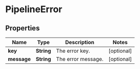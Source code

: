 # PipelineError

## Properties
Name | Type | Description | Notes
------------ | ------------- | ------------- | -------------
**key** | **String** | The error key. |  [optional]
**message** | **String** | The error message. |  [optional]
